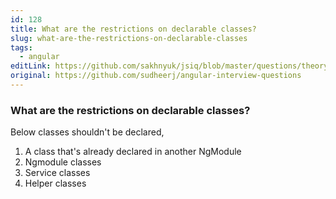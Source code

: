 ```yaml
---
id: 128
title: What are the restrictions on declarable classes?
slug: what-are-the-restrictions-on-declarable-classes
tags:
  - angular
editLink: https://github.com/sakhnyuk/jsiq/blob/master/questions/theory/angular/128.md
original: https://github.com/sudheerj/angular-interview-questions
---
```


### What are the restrictions on declarable classes?

Below classes shouldn't be declared,

1. A class that's already declared in another NgModule
2. Ngmodule classes
3. Service classes
4. Helper classes